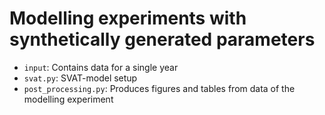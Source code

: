 # Modelling experiments with synthetically generated parameters

- `input`: Contains data for a single year
- `svat.py`: SVAT-model setup
- `post_processing.py`: Produces figures and tables from data of the modelling experiment
